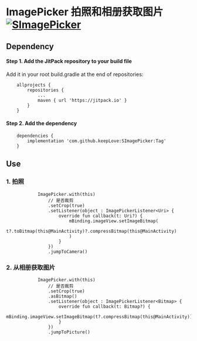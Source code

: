 # ImagePicker 拍照和相册获取图片 [![SImagePicker](https://jitpack.io/v/com.github.keepLove/SImagePicker.svg)](https://jitpack.io/#com.github.keepLove/SImagePicker)

## Dependency

#### Step 1. Add the JitPack repository to your build file

Add it in your root build.gradle at the end of repositories:


```
    allprojects {
    	repositories {
			...
			maven { url 'https://jitpack.io' }
		}
	}
```

#### Step 2. Add the dependency


```
    dependencies {
        implementation 'com.github.keepLove:SImagePicker:Tag'
	}
```

## Use

### 1.  拍照

```
            ImagePicker.with(this)
                // 是否裁剪
                .setCrop(true)
                .setListener(object : ImagePickerListener<Uri> {
                    override fun callback(t: Uri?) {
                        mBinding.imageView.setImageBitmap(
                            t?.toBitmap(this@MainActivity)?.compressBitmap(this@MainActivity)
                        )
                    }
                })
                .jumpToCamera()
```

### 2.  从相册获取图片

```
            ImagePicker.with(this)
                // 是否裁剪
                .setCrop(true)
                .asBitmap()
                .setListener(object : ImagePickerListener<Bitmap> {
                    override fun callback(t: Bitmap?) {
                        mBinding.imageView.setImageBitmap(t?.compressBitmap(this@MainActivity))
                    }
                })
                .jumpToPicture()
```
